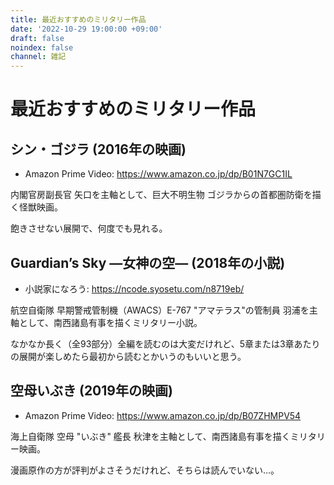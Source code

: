 ```yaml
---
title: 最近おすすめのミリタリー作品
date: '2022-10-29 19:00:00 +09:00'
draft: false
noindex: false
channel: 雑記
---
```

# 最近おすすめのミリタリー作品

## シン・ゴジラ (2016年の映画)

- Amazon Prime Video: <https://www.amazon.co.jp/dp/B01N7GC1IL>

内閣官房副長官 矢口を主軸として、巨大不明生物 ゴジラからの首都圏防衛を描く怪獣映画。

飽きさせない展開で、何度でも見れる。

## Guardian’s Sky ―女神の空― (2018年の小説)

- 小説家になろう: <https://ncode.syosetu.com/n8719eb/>

航空自衛隊 早期警戒管制機（AWACS）E-767 "アマテラス"の管制員 羽浦を主軸として、南西諸島有事を描くミリタリー小説。

なかなか長く（全93部分）全編を読むのは大変だけれど、5章または3章あたりの展開が楽しめたら最初から読むとかいうのもいいと思う。


## 空母いぶき (2019年の映画)
-  Amazon Prime Video: <https://www.amazon.co.jp/dp/B07ZHMPV54>

海上自衛隊 空母 "いぶき" 艦長 秋津を主軸として、南西諸島有事を描くミリタリー映画。

漫画原作の方が評判がよさそうだけれど、そちらは読んでいない...。
